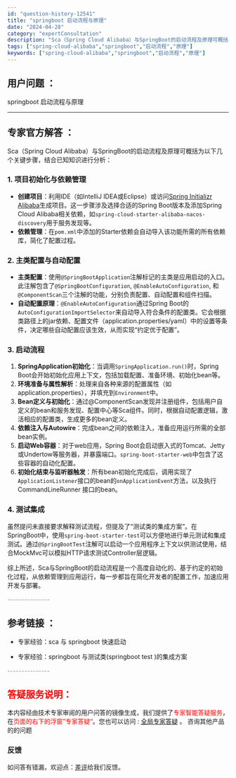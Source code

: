 ```yaml
---
id: "question-history-12541"
title: "springboot 启动流程与原理"
date: "2024-04-28"
category: "expertConsultation"
description: "Sca（Spring Cloud Alibaba）与SpringBoot的启动流程及原理可概括为以下几个关键步骤，结合已知知识进行分析：### 1. 项目初始化与依赖管理- **创建项目**：利用IDE（如IntelliJ IDEA或Eclipse）或访问[Spring Initializr Ali"
tags: ["spring-cloud-alibaba","springboot","启动流程","原理"]
keywords: ["spring-cloud-alibaba","springboot","启动流程","原理"]
---
```


## 用户问题 ： 
 springboot 启动流程与原理  

---------------
## 专家官方解答 ：

Sca（Spring Cloud Alibaba）与SpringBoot的启动流程及原理可概括为以下几个关键步骤，结合已知知识进行分析：

### 1. 项目初始化与依赖管理
- **创建项目**：利用IDE（如IntelliJ IDEA或Eclipse）或访问[Spring Initializr Alibaba](https://start.aliyun.com)生成项目。这一步骤涉及选择合适的Spring Boot版本及添加Spring Cloud Alibaba相关依赖，如`spring-cloud-starter-alibaba-nacos-discovery`用于服务发现等。
- **依赖管理**：在`pom.xml`中添加的Starter依赖会自动导入该功能所需的所有依赖库，简化了配置过程。

### 2. 主类配置与自动配置
- **主类配置**：使用`@SpringBootApplication`注解标记的主类是应用启动的入口。此注解包含了`@SpringBootConfiguration`, `@EnableAutoConfiguration`, 和`@ComponentScan`三个注解的功能，分别负责配置、自动配置和组件扫描。
- **自动配置原理**：`@EnableAutoConfiguration`通过Spring Boot的`AutoConfigurationImportSelector`来自动导入符合条件的配置类。它会根据类路径上的jar依赖、配置文件（application.properties/yaml）中的设置等条件，决定哪些自动配置应该生效，从而实现“约定优于配置”。

### 3. 启动流程
1. **SpringApplication初始化**：当调用`SpringApplication.run()`时，Spring Boot会开始初始化应用上下文，包括加载配置、准备环境、初始化bean等。
2. **环境准备与属性解析**：处理来自各种来源的配置属性（如application.properties），并填充到`Environment`中。
3. **Bean定义与初始化**：通过@ComponentScan发现并注册组件，包括用户自定义的bean和服务发现、配置中心等Sca组件。同时，根据自动配置逻辑，激活相应的配置类，生成更多的bean定义。
4. **依赖注入与Autowire**：完成bean之间的依赖注入，准备应用运行所需的全部bean实例。
5. **启动Web容器**：对于web应用，Spring Boot会启动嵌入式的Tomcat、Jetty或Undertow等服务器，并暴露端口。`spring-boot-starter-web`中包含了这些容器的自动化配置。
6. **初始化结束与监听器触发**：所有bean初始化完成后，调用实现了`ApplicationListener`接口的bean的`onApplicationEvent`方法，以及执行 CommandLineRunner 接口的bean。

### 4. 测试集成
虽然提问未直接要求解释测试流程，但提及了“测试类的集成方案”。在SpringBoot中，使用`spring-boot-starter-test`可以方便地进行单元测试和集成测试。通过`@SpringBootTest`注解可以启动一个应用程序上下文以供测试使用，结合MockMvc可以模拟HTTP请求测试Controller层逻辑。

综上所述，Sca与SpringBoot的启动流程是一个高度自动化的、基于约定的初始化过程，从依赖管理到应用运行，每一步都旨在简化开发者的配置工作，加速应用开发与部署。


<font color="#949494">---------------</font> 


## 参考链接 ：

* 专家经验：sca 与 springboot 快速启动 
 
 * 专家经验：springboot 与测试类(springboot test )的集成方案 


 <font color="#949494">---------------</font> 
 


## <font color="#FF0000">答疑服务说明：</font> 

本内容经由技术专家审阅的用户问答的镜像生成，我们提供了<font color="#FF0000">专家智能答疑服务</font>，在<font color="#FF0000">页面的右下的浮窗”专家答疑“</font>。您也可以访问 : [全局专家答疑](https://answer.opensource.alibaba.com/docs/intro) 。 咨询其他产品的的问题

### 反馈
如问答有错漏，欢迎点：[差评](https://ai.nacos.io/user/feedbackByEnhancerGradePOJOID?enhancerGradePOJOId=12634)给我们反馈。
